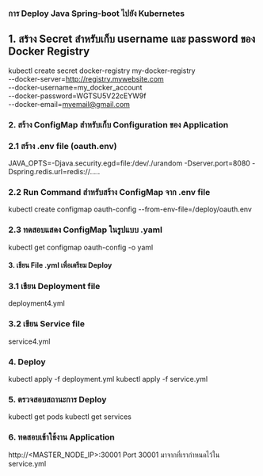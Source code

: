 ### การ Deploy Java Spring-boot ไปยัง Kubernetes
## 1. สร้าง Secret สำหรับเก็บ username และ password ของ Docker Registry
kubectl create secret docker-registry my-docker-registry \
--docker-server=http://registry.mywebsite.com \
--docker-username=my_docker_account \
--docker-password=WGTSU5V22cEYW9f \
--docker-email=myemail@gmail.com

### 2. สร้าง ConfigMap สำหรับเก็บ Configuration ของ Application
### 2.1 สร้าง .env file (oauth.env)
JAVA_OPTS=-Djava.security.egd=file:/dev/./urandom -Dserver.port=8080 -Dspring.redis.url=redis://.....

### 2.2 Run Command สำหรับสร้าง ConfigMap จาก .env file
kubectl create configmap oauth-config --from-env-file=/deploy/oauth.env

### 2.3 ทดสอบแสดง ConfigMap ในรูปแบบ .yaml
kubectl get configmap oauth-config -o yaml


#### 3. เขียน File .yml เพื่อเตรียม Deploy
### 3.1 เขียน Deployment file 
deployment4.yml

### 3.2 เขียน Service file 
service4.yml

### 4. Deploy
kubectl apply -f deployment.yml
kubectl apply -f service.yml

### 5. ตรวจสอบสถานะการ Deploy
kubectl get pods
kubectl get services

### 6. ทดสอบเข้าใช้งาน Application
http://<MASTER_NODE_IP>:30001
Port 30001 มาจากที่เรากำหนดไว้ใน service.yml
